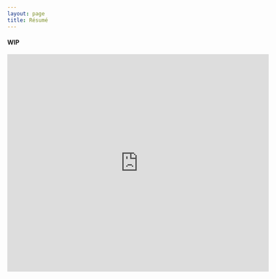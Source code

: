 ```yaml
---
layout: page
title: Résumé
---
```


#### WIP

<iframe src="https://doc-00-4g-docs.googleusercontent.com/docs/securesc/vlm3h45sgpj1r1ofg19qkmdtfpjedd7o/5lnhbq6qul612vouv7k1l6gp62krd63i/1528552800000/17021971153505050218/17021971153505050218/1ieYpB-XFFkipNejYADvyXhx2oRQfFM30?e=download&nonce=292j4jakl8ub0&user=17021971153505050218&hash=lekuqprgdkr4eftc26pnro9i5jtjo9qh" style="width:600px; height:500px;" frameborder="0"></iframe>